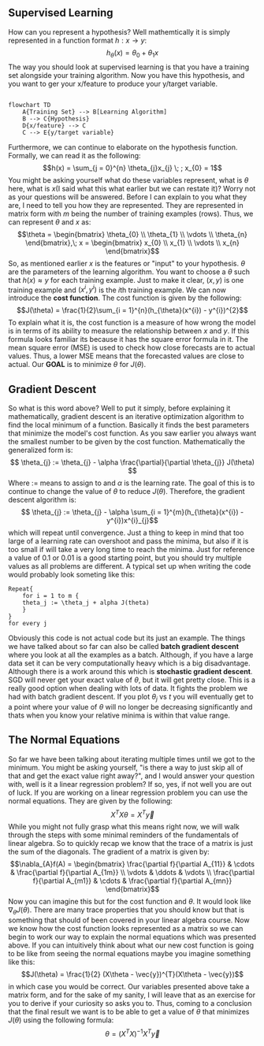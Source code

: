 ## Supervised Learning 

How can you represent a hypothesis? Well mathemtically it is simply represented in a function format $h: x \to y$: 
$$h_{\theta}(x) = \theta_{0} + \theta_{1}x$$
The way you should look at supervised learning is that you have a training set alongside your training algorithm. Now you have this hypothesis, and you want to ger your x/feature to produce your y/target variable.
```mermaid 

flowchart TD 
	A{Training Set} --> B[Learning Algorithm]
	B --> C{Hypothesis}
	D{x/feature} --> C
	C --> E{y/target variable}
```

Furthermore, we can continue to elaborate on the hypothesis function. Formally, we can read it as the following: $$h(x) = \sum_{j = 0}^{n} \theta_{j}x_{j} \; ; x_{0} = 1$$ You might be asking yourself what do these variables represent, what is $\theta$ here, what is $x$(I said what this what earlier but we can restate it)? Worry not as your questions will be answered. Before I can explain to you what they are, I need to tell you how they are represented. They are represented in matrix form with $m$ being the number of training examples (rows). Thus, we can represent $\theta$ and $x$ as: $$\theta = \begin{bmatrix} \theta_{0} \\ \theta_{1} \\ \vdots \\ \theta_{n} \end{bmatrix},\; x = \begin{bmatrix} x_{0} \\ x_{1} \\ \vdots \\ x_{n} \end{bmatrix}$$ So, as mentioned earlier $x$ is the features or "input" to your hypothesis. $\theta$ are the parameters of the learning algorithm. You want to choose a $\theta$ such that $h(x) \approx y$ for each training example. Just to make it clear, $(x, y)$ is one training example and $(x^{i}, y^{i})$ is the $i$th training example. We can now introduce the **cost function**. The cost function is given by the following: $$J(\theta) = \frac{1}{2}\sum_{i = 1}^{n}(h_{\theta}(x^{i}) - y^{i})^{2}$$ To explain what it is, the cost function is a measure of how wrong the model is in terms of its ability to measure the relationship between $x$ and $y$. If this formula looks familiar its because it has the square error formula in it. The mean square error (MSE) is used to check how close forecasts are to actual values. Thus, a lower MSE means that the forecasted values are close to actual. Our **GOAL** is to minimize $\theta$ for $J(\theta)$.

## Gradient Descent
So what is this word above? Well to put it simply, before explaining it mathematically, gradient descent is an iterative optimization algorithm to find the local minimum of a function. Basically it finds the best parameters that minimize the model's cost function. As you saw earlier you always want the smallest number to be given by the cost function. Mathematically the generalized form is: $$ \theta_{j} := \theta_{j} - \alpha \frac{\partial}{\partial \theta_{j}} J(\theta) $$ Where := means to assign to and $\alpha$ is the learning rate. The goal of this is to continue to change the value of $\theta$ to reduce $J(\theta)$. Therefore, the gradient descent algorithm is: $$  \theta_{j} := \theta_{j} - \alpha \sum_{i = 1}^{m}(h_{\theta}(x^{i}) - y^{i})x^{i}_{j}$$ which will repeat until convergence. Just a thing to keep in mind that too large of a learning rate can overshoot and pass the minima, but also if it is too small if will take a very long time to reach the minima. Just for reference a value of 0.1 or 0.01 is a good starting point, but you should try multiple values as all problems are different. A typical set up when writing the code would probably look someting like this: 
```
Repeat{
	for i = 1 to m {
	theta_j := \theta_j + alpha J(theta)
	}
}
for every j
```
Obviously this code is not actual code but its just an example. The things we have talked about so far can also be called **batch gradient descent** where you look at all the examples as a batch. Although, if you have a large data set it can be very computationally heavy which is a big disadvantage. Although there is a work around this which is **stochastic gradient descent**. SGD will never get your exact value of $\theta$, but it will get pretty close. This is a really good option when dealing with lots of data. It fights the problem we had with batch gradient descent. If you plot $\theta_{j}$ vs $t$ you will eventually get to a point where your value of $\theta$ will no longer be decreasing significantly and thats when you know your relative minima is within that value range. 

## The Normal Equations
So far we have been talking about iterating multiple times until we got to the minimum. You might be asking yourself, "is there a way to just skip all of that and get the exact value right away?", and I would answer your question with, well is it a linear regression problem? If so, yes, if not well you are out of luck. If you are working on a linear regression problem you can use the normal equations. They are given by the following: $$X^{T}X \theta = X^{T} \vec{y}$$ While you might not fully grasp what this means right now, we will walk through the steps with some minimal reminders of the fundamentals of linear algebra. So to quickly recap we know that the trace of a matrix is just the sum of the diagonals. The gradient of a matrix is given by: $$\nabla_{A}f(A) = \begin{bmatrix} \frac{\partial f}{\partial A_{11}} & \cdots & \frac{\partial f}{\partial A_{1m}} \\ \vdots & \ddots & \vdots \\ \frac{\partial f}{\partial A_{m1}} & \cdots & \frac{\partial f}{\partial A_{mn}} \end{bmatrix}$$ Now you can imagine this but for the cost function and $\theta$. It would look like $\nabla_{\theta} J(\theta)$. There are many trace properties that you should know but that is something that should of been covered in your linear algebra course. Now we know how the cost function looks represented as a matrix so we can begin to work our way to explain the normal equations which was presented above. If you can intuitively think about what our new cost function is going to be like from seeing the normal equations maybe you imagine something like this: $$J(\theta) = \frac{1}{2} (X\theta - \vec{y})^{T}(X\theta - \vec{y})$$ in which case you would be correct. Our variables presented above take a matrix form, and for the sake of my sanity, I will leave that as an exercise for you to derive if your curiosity so asks you to. Thus, coming to a conclusion that the final result we want is to be able to get a value of $\theta$ that minimizes $J(\theta)$ using the following formula: $$\theta = (X^{T}X)^{-1}X^{T}\vec{y}$$ 